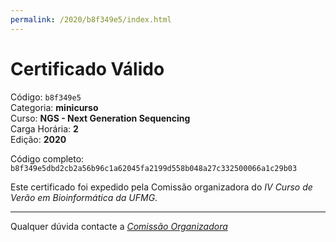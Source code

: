 ```yaml
---
permalink: /2020/b8f349e5/index.html
---
```


# Certificado Válido

Código: `b8f349e5`<br>
Categoria: **minicurso**<br>
Curso: **NGS - Next Generation Sequencing**<br>
Carga Horária: **2**<br>
Edição: **2020**<br>


Código completo: `b8f349e5dbd2cb2a56b96c1a62045fa2199d558b048a27c332500066a1c29b03`


Este certificado foi expedido pela Comissão organizadora do *IV Curso de Verão em Bioinformática da UFMG*.

----

Qualquer dúvida contacte a [_Comissão Organizadora_](<mailto:cursobioinfoufmg@gmail.com$subject=[Certificados]>)

